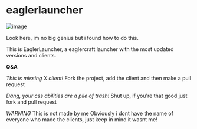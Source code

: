 # eaglerlauncher

![image](https://github.com/NotTheCoderGb/eaglerlauncher/assets/84812950/58b03e5f-4fb8-41d8-86fe-8c715578b6e9)

Look here, im no big genius but i found how to do this.

This is EaglerLauncher, a eaglercraft launcher with the most updated versions and clients.

**Q&A**

*This is missing X client!*
Fork the project, add the client and then make a pull request

*Dang, your css abilities are a pile of trash!*
Shut up, if you're that good just fork and pull request

*WARNING*
This is not made by me
Obviously i dont have the name of everyone who made the clients, just keep in mind it wasnt me!

